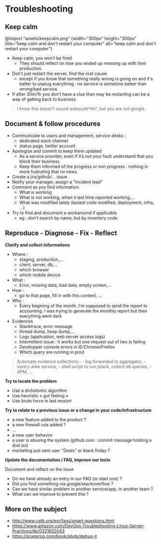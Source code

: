 
# Troubleshooting

## Keep calm

@import "assets/keepcalm.png" {width="300px" height="300px" title="keep calm and don't restart your computer" alt="keep calm and don't restart your computer"}

* Keep calm, you won’t be fired
   - They should reflect on how you ended up messing up with their production.
* Don’t just restart the server, find the root cause.
   - except if you know that something really wrong is going on and it's better to unplug everything : no service is sometime better than wrong/bad service.
* If after 30m/1h you don’t have a clue than may be restarting can be a way of getting back to business. 

> I know this doesn't sound webscale^tm^, but you are not google.


## Document & follow procedures

- Communicate to users and management, service desks : 
   - dedicated slack channel
   - status page, twitter account
- Apologize and commit to keep them updated
   - As a service provider, even if it’s not your fault understand that you block their business
   - Keep them informed of the progress or non progress : nothing is more fustrating that no news.
- Create a jira/github/... issue
- Notify your manager, assign a "incident lead"
- Comment as you find information 
   - What is working
   - What is not working, when it last time reported working,…
   - What was modified lately (lastest code modified, deployment, infra, …)
- Try to find and document a workaround if applicable 
   - eg : don't search by name, but by inventory code


## Reproduce - Diagnose - Fix - Reflect

**Clarify and collect informations**

 - Where : 
   - staging, production,... 
   - client, server, db,...
   - which browser
   - which mobile device
 - What :
   - Error, missing data, bad data, empty screen,…
 - How :
    - go to that page, fill in with this content, ... 
 - Why :
    - Every begining of the month, I'm supposed to send the report to accounting. I was trying to generate the monthly report but then everything went dark    
 - Evidences
   - Stacktrace, error message
   - thread dump, heap dump,...
   - Logs (application, web server access logs)
   - Intermittent issue : it works but one request out of two is failing
   - Developper console errors in IE/Chrome/Firefox
   - Which query are running in prod

> Automate evidence collections : 
    - log forwarded to aggregator, 
    - sentry alike service, 
    - shell script to run jstack, collect db queries,
    - APM,
    ...

**Try to locate the problem**

* Use a dichotomic algorithm
* Use heuristic « gut feeling »
* Use brute force in last ressort

**Try to relate to a previous issue or a change in your code/infrastructure**

* a new feature added to the product ? 
* a new firewall rule added ?
* ...
* a new user behavior
* a user is abusing the system (github.com : commit message holding a dvd iso)
* marketing just sent user "Deals" or black friday ?

**Update the documentation / FAQ, Improve our tests** 

Document and reflect on the issue

- Do we have already an entry in our FAQ (or start one) ?
- Did you find something via google/stackoverflow ?
- Can we have similar problem in another service/app, in another team ?
- What can we improve to prevent this ?




## More on the subject

- http://www.catb.org/esr/faqs/smart-questions.html 
- https://www.amazon.com/DevOps-Troubleshooting-Linux-Server-Practices/dp/0321832043 
- https://pragprog.com/book/pbdp/debug-it 